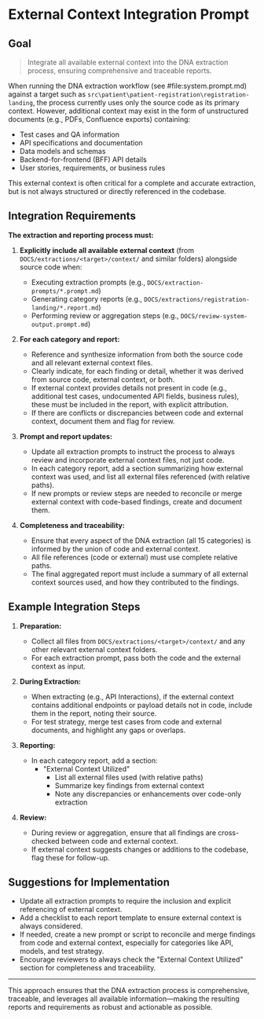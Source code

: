 # External Context Integration Prompt

## Goal

> Integrate all available external context into the DNA extraction process, ensuring comprehensive and traceable reports.

When running the DNA extraction workflow (see #file:system.prompt.md) against a target such as `src\patient\patient-registration\registration-landing`, the process currently uses only the source code as its primary context. However, additional context may exist in the form of unstructured documents (e.g., PDFs, Confluence exports) containing:

- Test cases and QA information
- API specifications and documentation
- Data models and schemas
- Backend-for-frontend (BFF) API details
- User stories, requirements, or business rules

This external context is often critical for a complete and accurate extraction, but is not always structured or directly referenced in the codebase.

## Integration Requirements

**The extraction and reporting process must:**

1. **Explicitly include all available external context** (from `DOCS/extractions/<target>/context/` and similar folders) alongside source code when:
	- Executing extraction prompts (e.g., `DOCS/extraction-prompts/*.prompt.md`)
	- Generating category reports (e.g., `DOCS/extractions/registration-landing/*.report.md`)
	- Performing review or aggregation steps (e.g., `DOCS/review-system-output.prompt.md`)

2. **For each category and report:**
	- Reference and synthesize information from both the source code and all relevant external context files.
	- Clearly indicate, for each finding or detail, whether it was derived from source code, external context, or both.
	- If external context provides details not present in code (e.g., additional test cases, undocumented API fields, business rules), these must be included in the report, with explicit attribution.
	- If there are conflicts or discrepancies between code and external context, document them and flag for review.

3. **Prompt and report updates:**
	- Update all extraction prompts to instruct the process to always review and incorporate external context files, not just code.
	- In each category report, add a section summarizing how external context was used, and list all external files referenced (with relative paths).
	- If new prompts or review steps are needed to reconcile or merge external context with code-based findings, create and document them.

4. **Completeness and traceability:**
	- Ensure that every aspect of the DNA extraction (all 15 categories) is informed by the union of code and external context.
	- All file references (code or external) must use complete relative paths.
	- The final aggregated report must include a summary of all external context sources used, and how they contributed to the findings.

## Example Integration Steps

1. **Preparation:**  
	- Collect all files from `DOCS/extractions/<target>/context/` and any other relevant external context folders.
	- For each extraction prompt, pass both the code and the external context as input.

2. **During Extraction:**  
	- When extracting (e.g., API Interactions), if the external context contains additional endpoints or payload details not in code, include them in the report, noting their source.
	- For test strategy, merge test cases from code and external documents, and highlight any gaps or overlaps.

3. **Reporting:**  
	- In each category report, add a section:
	  - "External Context Utilized"  
		 - List all external files used (with relative paths)
		 - Summarize key findings from external context
		 - Note any discrepancies or enhancements over code-only extraction

4. **Review:**  
	- During review or aggregation, ensure that all findings are cross-checked between code and external context.
	- If external context suggests changes or additions to the codebase, flag these for follow-up.

## Suggestions for Implementation

- Update all extraction prompts to require the inclusion and explicit referencing of external context.
- Add a checklist to each report template to ensure external context is always considered.
- If needed, create a new prompt or script to reconcile and merge findings from code and external context, especially for categories like API, models, and test strategy.
- Encourage reviewers to always check the "External Context Utilized" section for completeness and traceability.

---

This approach ensures that the DNA extraction process is comprehensive, traceable, and leverages all available information—making the resulting reports and requirements as robust and actionable as possible.